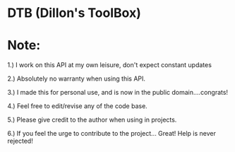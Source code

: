 # DTB (Dillon's ToolBox)

# Note:
1.) I work on this API at my own leisure, don't expect constant updates

2.) Absolutely no warranty when using this API.

3.) I made this for personal use, and is now in the public domain....congrats! 

4.) Feel free to edit/revise any of the code base. 

5.) Please give credit to the author when using in projects.

6.) If you feel the urge to contribute to the project... Great! Help is never rejected!

